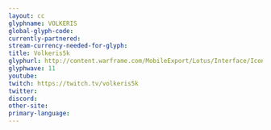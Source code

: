 ```yaml
---
layout: cc
glyphname: VOLKERIS
global-glyph-code: 
currently-partnered: 
stream-currency-needed-for-glyph: 
title: Volkeris5k
glyphurl: http://content.warframe.com/MobileExport/Lotus/Interface/Icons/Player/ContentCreators/Volkeris.png
glyphwave: 11
youtube: 
twitch: https://twitch.tv/volkeris5k
twitter: 
discord: 
other-site: 
primary-language: 
---
```


